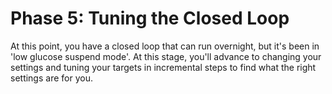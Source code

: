 # Phase 5: Tuning the Closed Loop

At this point, you have a closed loop that can run overnight, but it's been in 'low glucose suspend mode'. At this stage, you'll advance to changing your settings and tuning your targets in incremental steps to find what the right settings are for you. 
